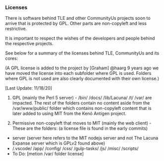 ### Licenses
There is software behind TLE and other CommunityUs projects soon to arrive that is protected by GPL. Other parts are non-copyleft and less restrictive.

It is important to respect the wishes of the developers and people behind the respective projects.

See below for a summary of the licenses behind TLE, CommunityUs and its cores:

(A GPL license is added to the project by [Graham] @haarg 9 years ago we have moved the license into each subfolder where GPL is used. Folders where GPL is not used are also clearly documented with their own license.)

[Last Update: 11/18/20]

1. GPL (mainly the Perl 5 server) - /bin/ /docs/ /lib/Lacuna/ /t/ /var/ are impacted. The rest of the folders contain no content aside from the /var/www/public/ folder which contains non-copyleft content that is later added to using MIT from the Kenó Antigen project.

2. Permissive non-copyleft that moves to MIT (mainly the web client) - These are the folders: (a license file is found in the early commits)
- server (server here refers to the MIT nodejs server and not The Lacuna Expanse server which is GPLv2 found above)
- /.vscode/ /app/ /config/ /css/ /gulp-tasks/ /js/ /misc/ /scripts/
- To Do: [metion /var/ folder license]
